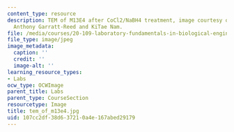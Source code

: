 ```yaml
---
content_type: resource
description: TEM of M13E4 after CoCl2/NaBH4 treatment, image courtesy of Natalie Kuldell,
  Anthony Garratt-Reed and KiTae Nam.
file: /media/courses/20-109-laboratory-fundamentals-in-biological-engineering-fall-2007/107cc2df38d637210a4e167abed29179_tem_of_m13e4.jpg
file_type: image/jpeg
image_metadata:
  caption: ''
  credit: ''
  image-alt: ''
learning_resource_types:
- Labs
ocw_type: OCWImage
parent_title: Labs
parent_type: CourseSection
resourcetype: Image
title: tem_of_m13e4.jpg
uid: 107cc2df-38d6-3721-0a4e-167abed29179
---
```

